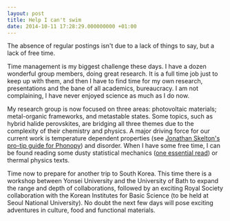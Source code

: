 ```yaml
---
layout: post
title: Help I can't swim
date: 2014-10-11 17:28:29.000000000 +01:00
---
```

<p>The absence of regular postings isn't due to a lack of things to say, but a lack of free time.</p>
<p>Time management is my biggest challenge these days. I have a dozen wonderful group members, doing great research. It is a full time job just to keep up with them, and then I have to find time for my own research, presentations and the bane of all academics, bureaucracy. I am not complaining, I have never enjoyed science as much as I do now.</p>
<p>My research group is now focused on three areas: photovoltaic materials; metal-organic frameworks, and metastable states. Some topics, such as hybrid halide perovskites, are bridging all three themes due to the complexity of their chemistry and physics. A major driving force for our current work is temperature dependent properties (see <a href="http://people.bath.ac.uk/aw558/presentations/2014/phonopy_tips_2014.pdf">Jonathan Skelton's pro-tip guide for Phonopy</a>) and disorder. When I have some free time, I can be found reading some dusty statistical mechanics (<a href="http://www.amazon.co.uk/Statistical-Mechanics-Theory-Properties-Equilibrium/dp/0521093775">one essential read</a>) or thermal physics texts.</p>
<p>Time now to prepare for another trip to South Korea. This time there is a workshop between Yonsei University and the University of Bath to expand the range and depth of collaborations, followed by an exciting Royal Society collaboration with the Korean Institutes for Basic Science (to be held at Seoul National University). No doubt the next few days will pose exciting adventures in culture, food and functional materials.</p>
